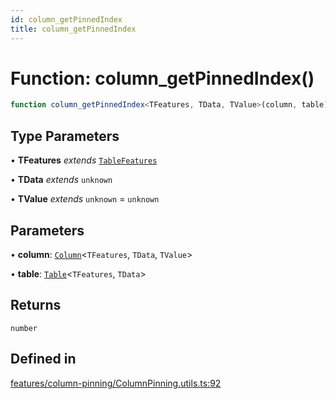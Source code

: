 ```yaml
---
id: column_getPinnedIndex
title: column_getPinnedIndex
---
```


# Function: column\_getPinnedIndex()

```ts
function column_getPinnedIndex<TFeatures, TData, TValue>(column, table): number
```

## Type Parameters

• **TFeatures** *extends* [`TableFeatures`](../interfaces/tablefeatures.md)

• **TData** *extends* `unknown`

• **TValue** *extends* `unknown` = `unknown`

## Parameters

• **column**: [`Column`](../type-aliases/column.md)\<`TFeatures`, `TData`, `TValue`\>

• **table**: [`Table`](../type-aliases/table.md)\<`TFeatures`, `TData`\>

## Returns

`number`

## Defined in

[features/column-pinning/ColumnPinning.utils.ts:92](https://github.com/TanStack/table/blob/b1e6b79157b0debc7222660572b06c8b857f4605/packages/table-core/src/features/column-pinning/ColumnPinning.utils.ts#L92)

